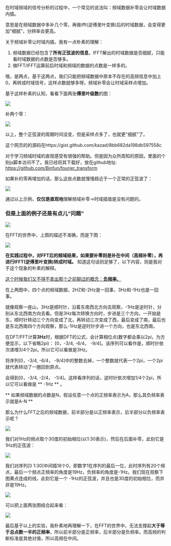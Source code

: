 在时域频域的信号分析的过程中，一个常见的说法叫：频域数据补零会让时域数据内插。

意思是在频域数据中多补几个零，再做ifft(逆傅里叶变换)后的时域数据，会变得更加“细腻”，分辨率会更高。

关于频域补零让时域内插，我有一点朴素的理解：

1. 频域数据已经包含了**所有正弦波的信息**，IFFT解出的时域数据是否细腻，只能看时域数据的点数是否够多。
2. 做FFT/IFFT运算前后时域和频域的数据的点数是一样多的。

哦，是两点，基于这两点，我们只能把频域数据中原本不存在的高频信息中加上0，再转成时域信号，这样点数就够多呀。频域补零会让时域采样点增加。

基于这样朴素的认知，看看下面两张**傅里叶级数**的图：

![](https://cdn.jsdelivr.net/gh/Binfun/articles/know_freq_zero_via_fourier_series/only01.png)

补两个零：

![](https://cdn.jsdelivr.net/gh/Binfun/articles/know_freq_zero_via_fourier_series/only0100.png)

以上，整个正弦波的周期时间没变，但是采样点多了，也就更"细腻"了。

这个网页的的源码在https://gist.github.com/kazad/8bb682da198db597558c

对于学习频域时域的直观感受有很强的帮助。但是因为众所周知的原因，里面的个别js脚本访问不了。我已经将其下载好，放在github地址: https://github.com/Binfun/fourier_transform

如果补的零再增加的话，那么这些点数就慢慢趋近于一个正常的正弦波了：

![](https://cdn.jsdelivr.net/gh/Binfun/articles/know_freq_zero_via_fourier_series/01more.png)

通过以上示例，**仅仅是直观地**理解频域补零->时域插值是没有问题的。

### **但是上面的例子还是有点儿“问题”**

![](https://cdn.jsdelivr.net/gh/Binfun/articles/know_freq_zero_via_fourier_series/0100hi.png)

在FFT的世界中，上图的描述不准确，而是下图：

![](https://cdn.jsdelivr.net/gh/Binfun/articles/know_freq_zero_via_fourier_series/nagative_2.png)

**在实践过程中，对FFT后的频域结果，如果要补零则是补在中间（高频补零），再进行IFFT(逆傅里叶变换)转成时域。** 知道这句话则足够了，以下内容，则是我对于这个现象的朴素的解释。

[这个时候我们又不得不拿出那个之前聊过的概念：**负频率**。](https://mp.weixin.qq.com/s?__biz=MzkwNTEyOTI0MA==&mid=2247484324&idx=1&sn=2fb52ceec9303054b45db8ec66bd150f&exportkey=AfFOieaGiwgqlNxPM%2F3h8TY%3D&acctmode=0&pass_ticket=5CY3hrn2C8xVOucjg4uhfM6kZgBWn6FDn0Pqm4rTYN%2BUpKgq9kXr0ADRt4glwEqv&wx_header=0)

在上两图中，四个点的频域数据，2HZ和-2Hz是一回事，3Hz和-1Hz也是一回事。

就像观察一座山，3Hz是顺时针，沿着东南西北方向去观察，-1Hz是逆时针，分别从东北西南方向去看。但是3Hz每次转换方向时，步进是三个方向，一开始是东，顺时针转动三个方向变成了北，再转动三次变成了西，最后变成了南，最后也是东北西南四个方向观察，那么-1Hz是逆时针步进一个方向，也是东北西南。

在DFT/FFT计算**3Hz**时，根据DFT的公式，会计算相位点(数字都会乘以2pi，为方便显示，以下省略2pi)：
[0，-3/4,  -6/4， -9/4]。该序列可以看作是，顺时针依次递增3/4个2pi。所以它可以看做是3Hz。

将序列[0，-3/4,  -6/4， -9/4]中的整数去掉，一个整数就代表一个2pi，一个2pi就代表转动了一圈回到原点。

会得到[0，-3/4,  -2/4， -1/4]。这样看序列的话，逆时针依次增加1/4个2pi，所以它可以看做是 ** -1Hz ** 。

** 如果频域数据的点数是N，假设任意一个点的正频率表示为A，那么其负频率表示就是A-N **

那么为什么FFT之后的频域数据，前半部分是以正频率表示，后半部分以负频率表示呢？

![](https://cdn.jsdelivr.net/gh/Binfun/articles/know_freq_zero_via_fourier_series/01fu.png)


我们对1Hz的频点取个30度的初始相位(以1:30表示)，然后在后面补零，此刻它是1Hz的正弦波：

![](https://cdn.jsdelivr.net/gh/Binfun/articles/know_freq_zero_via_fourier_series/PO30.png)

我们对序列[0 1:30]中间插18个0，即数字1在序列的最后一位，此时序列有20个频点，最后一个频点正频率的角度是19Hz，负频率的角度是-1Hz。我们现在观察下图黄点连成的线，此刻它是一个 -1Hz的正弦波，并且也是30度的初始相位，而并非是19Hz。

![](https://cdn.jsdelivr.net/gh/Binfun/articles/know_freq_zero_via_fourier_series/NE30.png)

可以把上面两张图结合起来看：

![](https://cdn.jsdelivr.net/gh/Binfun/articles/know_freq_zero_via_fourier_series/NEPO.png)

最后基于以上的实验，我朴素地再理解一下，在FFT的世界中，无法支撑起**大于等于总点数一半的正频率**，所以前半部分是正频率，后半部分是负频率。而高频的判断标准是其绝对值，所以高频在中间。

